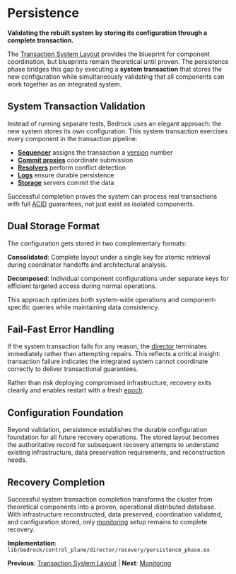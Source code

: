 # Persistence

**Validating the rebuilt system by storing its configuration through a complete transaction.**

The [Transaction System Layout](transaction-system-layout.md) provides the blueprint for component coordination, but blueprints remain theoretical until proven. The persistence phase bridges this gap by executing a **system transaction** that stores the new configuration while simultaneously validating that all components can work together as an integrated system.

## System Transaction Validation

Instead of running separate tests, Bedrock uses an elegant approach: the new system stores its own configuration. This system transaction exercises every component in the transaction pipeline:

- **[Sequencer](../../components/data-plane/sequencer.md)** assigns the transaction a [version](../../glossary.md#version) number
- **[Commit proxies](../../components/data-plane/commit-proxy.md)** coordinate submission
- **[Resolvers](../../components/data-plane/resolver.md)** perform conflict detection
- **[Logs](../../components/data-plane/log.md)** ensure durable persistence
- **[Storage](../../components/data-plane/storage.md)** servers commit the data

Successful completion proves the system can process real transactions with full [ACID](../../glossary.md#acid) guarantees, not just exist as isolated components.

## Dual Storage Format

The configuration gets stored in two complementary formats:

**Consolidated**: Complete layout under a single key for atomic retrieval during coordinator handoffs and architectural analysis.

**Decomposed**: Individual component configurations under separate keys for efficient targeted access during normal operations.

This approach optimizes both system-wide operations and component-specific queries while maintaining data consistency.

## Fail-Fast Error Handling

If the system transaction fails for any reason, the [director](../../glossary.md#director) terminates immediately rather than attempting repairs. This reflects a critical insight: transaction failure indicates the integrated system cannot coordinate correctly to deliver transactional guarantees.

Rather than risk deploying compromised infrastructure, recovery exits cleanly and enables restart with a fresh [epoch](../../glossary.md#epoch).

## Configuration Foundation

Beyond validation, persistence establishes the durable configuration foundation for all future recovery operations. The stored layout becomes the authoritative record for subsequent recovery attempts to understand existing infrastructure, data preservation requirements, and reconstruction needs.

## Recovery Completion

Successful system transaction completion transforms the cluster from theoretical components into a proven, operational distributed database. With infrastructure reconstructed, data preserved, coordination validated, and configuration stored, only [monitoring](monitoring.md) setup remains to complete recovery.

**Implementation**: `lib/bedrock/control_plane/director/recovery/persistence_phase.ex`

**Previous**: [Transaction System Layout](transaction-system-layout.md) | **Next**: [Monitoring](monitoring.md)
